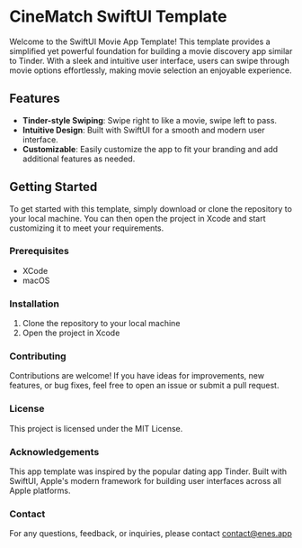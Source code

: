 # CineMatch SwiftUI Template

Welcome to the SwiftUI Movie App Template! This template provides a simplified yet powerful foundation for building a movie discovery app similar to Tinder. With a sleek and intuitive user interface, users can swipe through movie options effortlessly, making movie selection an enjoyable experience.

## Features
- **Tinder-style Swiping**: Swipe right to like a movie, swipe left to pass.
- **Intuitive Design**: Built with SwiftUI for a smooth and modern user interface.
- **Customizable**: Easily customize the app to fit your branding and add additional features as needed.

## Getting Started
To get started with this template, simply download or clone the repository to your local machine. You can then open the project in Xcode and start customizing it to meet your requirements.

### Prerequisites
- XCode
- macOS

### Installation
1. Clone the repository to your local machine
2. Open the project in Xcode

### Contributing

Contributions are welcome! If you have ideas for improvements, new features, or bug fixes, feel free to open an issue or submit a pull request.

### License

This project is licensed under the MIT License.

### Acknowledgements

This app template was inspired by the popular dating app Tinder.
Built with SwiftUI, Apple's modern framework for building user interfaces across all Apple platforms.

### Contact

For any questions, feedback, or inquiries, please contact contact@enes.app
